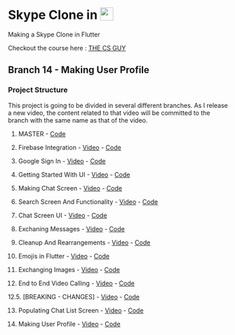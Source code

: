 # Skype Clone in <img src='http://sovitpoudel.com.np/wp-content/uploads/2019/01/flutter.png' height='30' width='30' align='top'>

Making a Skype Clone in Flutter 

Checkout the course here : [THE CS GUY](https://youtu.be/01PUYvVoLa8)

## Branch 14 - Making User Profile

### Project Structure

This project is going to be divided in several different branches. As I release a new video, the content related to that video will be committed to the branch with the same name as that of the video.

1. MASTER - [Code](https://github.com/Ronak99/Skype-Clone/tree/master)

2. Firebase Integration - [Video](https://youtu.be/P1riVXbCSAM) - [Code](https://github.com/Ronak99/Skype-Clone/tree/Firebase_Integration)

3. Google Sign In - [Video](https://youtu.be/mwnUGvmSMrI) - [Code](https://github.com/Ronak99/Skype-Clone/tree/Part-3-Google_Sign_In)

4. Getting Started With UI - [Video](https://youtu.be/M54GufhlWPU) - [Code](https://github.com/Ronak99/Skype-Clone/tree/Part-4-Getting_Started_With_Layout)

5. Making Chat Screen - [Video](https://youtu.be/kbmiyj19ph4) - [Code](https://github.com/Ronak99/Skype-Clone/tree/Part-5-Making_ChatList_Screen)

6. Search Screen And Functionality - [Video](https://youtu.be/FJZw-sAsGas) - [Code](https://github.com/Ronak99/Skype-Clone/tree/Part-6-Implementing_Search_Functionality_And_Making_SearchScreen)

7. Chat Screen UI - [Video](https://youtu.be/h5wq7OK-cSI) - [Code](https://github.com/Ronak99/Skype-Clone/tree/Part-7-Making_ChatScreen_UI)

8. Exchaning Messages - [Video](https://youtu.be/27IpIJeTtwA) - [Code](https://github.com/Ronak99/Skype-Clone/tree/Part-8-Exchanging_Messages_Via_Firebase)

9. Cleanup And Rearrangements - [Video](https://youtu.be/YTonb-VXdio) - [Code](https://github.com/Ronak99/Skype-Clone/tree/Part-9-Cleanup_and_Rearrangement)

10. Emojis in Flutter - [Video](https://youtu.be/Hc7r62fMsTs) - [Code](https://github.com/Ronak99/Skype-Clone/tree/Part-10-Emojies_In_Flutter)

11. Exchanging Images - [Video](https://youtu.be/khspvcbS7qE) - [Code](https://github.com/Ronak99/Skype-Clone/tree/Part-11-Send_Images_Via_Firebase_Storage)

12. End to End Video Calling - [Video](https://youtu.be/v9ngriCV0J0) - [Code](https://github.com/Ronak99/Skype-Clone/tree/Part-12-Video_Calling_Over_Network)

12.5. [BREAKING - CHANGES] - [Video](https://youtu.be/_r5bV5tr5_E) - [Code](https://github.com/Ronak99/Skype-Clone/tree/Part-12-Video_Calling_Over_Network)

13. Populating Chat List Screen - [Video](https://youtu.be/Yjtax0D2MTg) - [Code](https://github.com/Ronak99/Skype-Clone/tree/Part-13-Populate_Chat_List_Screen)

14. Making User Profile - [Video](https://youtu.be/1SDZ_CAykgY) - [Code](https://github.com/Ronak99/Skype-Clone/tree/Part-14-Making_User_Profile)
